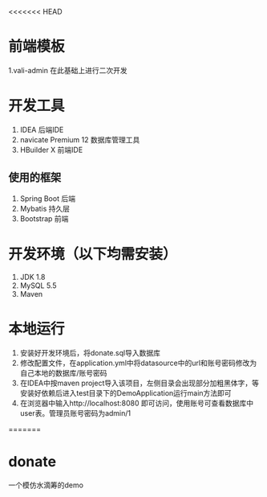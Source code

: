 <<<<<<< HEAD
# 前端模板
1.vali-admin
在此基础上进行二次开发

# 开发工具
1. IDEA 后端IDE
2. navicate Premium 12 数据库管理工具
3. HBuilder X 前端IDE

## 使用的框架
1. Spring Boot 后端
2. Mybatis 持久层
3. Bootstrap 前端


# 开发环境（以下均需安装）
1. JDK 1.8
2. MySQL 5.5
3. Maven

# 本地运行
1. 安装好开发环境后，将donate.sql导入数据库
2. 修改配置文件，在application.yml中将datasource中的url和账号密码修改为自己本地的数据库/账号密码
4. 在IDEA中按maven project导入该项目，左侧目录会出现部分加粗黑体字，等安装好依赖后进入test目录下的DemoApplication运行main方法即可
5. 在浏览器中输入http://localhost:8080 即可访问，使用账号可查看数据库中user表。管理员账号密码为admin/1

=======
# donate
一个模仿水滴筹的demo
>>>>>>>
